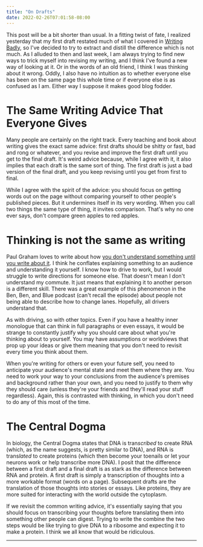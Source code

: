 ```yaml
---
title: "On Drafts"
date: 2022-02-26T07:01:58-08:00
---
```


This post will be a bit shorter than usual.
In a fitting twist of fate, I realized yesterday that my first draft restated much of what I covered in [Writing Badly](../writing-badly), so I've decided to try to extract and distill the difference which is not much.
As I alluded to then and last week, I am always trying to find new ways to trick myself into revising my writing, and I think I've found a new way of looking at it.
Or in the words of an old friend, I think I was thinking about it wrong.
Oddly, I also have no intuition as to whether everyone else has been on the same page this whole time or if everyone else is as confused as I am.
Either way I suppose it makes good blog fodder.

# The Same Writing Advice That Everyone Gives

Many people are certainly on the right track.
Every teaching and book about writing gives the exact same advice: first drafts should be shitty or fast, bad and rong or whatever, and you revise and improve the first draft until you get to the final draft.
It's weird advice because, while I agree with it, it also implies that each draft is the same sort of thing.
The first draft is just a bad version of the final draft, and you keep revising until you get from first to final.

While I agree with the spirit of the advice: you should focus on getting words out on the page without comparing yourself to other people's published pieces.
But it undermines itself in its very wording.
When you call two things the same type of thing, it invites comparison.
That's why no one ever says, don't compare green apples to red apples.

# Thinking is not the same as writing

Paul Graham loves to write about how [you don't understand something until you write about it](http://www.paulgraham.com/words.html").
I think he conflates explaining something to an audience and understanding it yourself.
I know how to drive to work, but I would struggle to write directions for someone else.
That doesn't mean I don't understand my commute.
It just means that explaining it to another person is a different skill.
There was a great example of this phenomenon in the Ben, Ben, and Blue podcast (can't recall the episode) about people not being able to describe how to change lanes.
Hopefully, all drivers understand that.

As with driving, so with other topics.
Even if you have a healthy inner monologue that can think in full paragraphs or even essays, it would be strange to constantly justify why you should care about what you're thinking about to yourself.
You may have assumptions or worldviews that prop up your ideas or give them meaning that you don't need to revisit every time you think about them.

When you're writing for others or even your future self, you need to anticipate your audience's mental state and meet them where they are.
You need to work your way to your conclusions from the audience's premises and background rather than your own, and you need to justify to them why they should care (unless they're your friends and they'll read your stuff regardless).
Again, this is contrasted with thinking, in which you don't need to do any of this most of the time.

# The Central Dogma

In biology, the Central Dogma states that DNA is tran*scribed* to create RNA (which, as the name suggests, is pretty similar to DNA), and RNA is trans*lated* to create proteins (which then become your toenails or let your neurons work or help transcribe more DNA).
I posit that the difference between a first draft and a final draft is as stark as the difference between RNA and protein.
A first draft is simply a transcription of thoughts into a more workable format (words on a page).
Subsequent drafts are the translation of those thoughts into stories or essays.
Like proteins, they are more suited for interacting with the world outside the cytoplasm.

If we revisit the common writing advice, it's essentially saying that you should focus on transcribing your thoughts before translating them into something other people can digest.
Trying to write the combine the two steps would be like trying to give DNA to a ribosome and expecting it to make a protein.
I think we all know that would be ridiculous.

---
